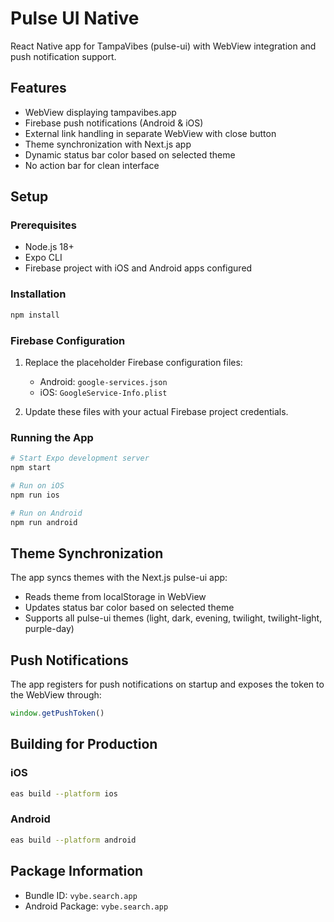 # Pulse UI Native

React Native app for TampaVibes (pulse-ui) with WebView integration and push notification support.

## Features

- WebView displaying tampavibes.app
- Firebase push notifications (Android & iOS)
- External link handling in separate WebView with close button
- Theme synchronization with Next.js app
- Dynamic status bar color based on selected theme
- No action bar for clean interface

## Setup

### Prerequisites

- Node.js 18+
- Expo CLI
- Firebase project with iOS and Android apps configured

### Installation

```bash
npm install
```

### Firebase Configuration

1. Replace the placeholder Firebase configuration files:
   - Android: `google-services.json`
   - iOS: `GoogleService-Info.plist`

2. Update these files with your actual Firebase project credentials.

### Running the App

```bash
# Start Expo development server
npm start

# Run on iOS
npm run ios

# Run on Android
npm run android
```

## Theme Synchronization

The app syncs themes with the Next.js pulse-ui app:
- Reads theme from localStorage in WebView
- Updates status bar color based on selected theme
- Supports all pulse-ui themes (light, dark, evening, twilight, twilight-light, purple-day)

## Push Notifications

The app registers for push notifications on startup and exposes the token to the WebView through:
```javascript
window.getPushToken()
```

## Building for Production

### iOS
```bash
eas build --platform ios
```

### Android
```bash
eas build --platform android
```

## Package Information

- Bundle ID: `vybe.search.app`
- Android Package: `vybe.search.app`